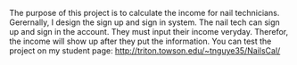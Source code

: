 The purpose of this project is to calculate the income for nail technicians. 
Gerernally, I design the sign up and sign in system. The nail tech can sign up and sign in the account. They must input their income veryday. Therefor, the income will show up after they put the information.
You can test the project on my student page: http://triton.towson.edu/~tnguye35/NailsCal/

